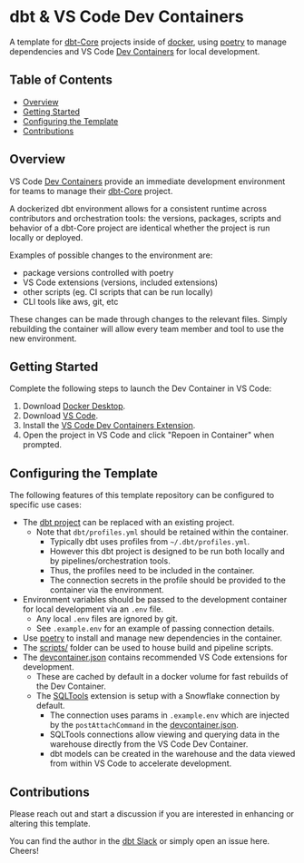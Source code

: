 # dbt & VS Code Dev Containers <!-- omit in toc -->
A template for [dbt-Core](https://docs.getdbt.com/docs/introduction) projects inside of [docker](https://docs.docker.com/get-started/),
using [poetry](https://python-poetry.org) to manage dependencies and VS Code [Dev Containers](https://code.visualstudio.com/docs/remote/containers) for local development.

## Table of Contents <!-- omit in toc -->
- [Overview](#overview)
- [Getting Started](#getting-started)
- [Configuring the Template](#configuring-the-template)
- [Contributions](#contributions)

## Overview
VS Code [Dev Containers](https://code.visualstudio.com/docs/devcontainers/containers) provide an
immediate development environment for teams to manage their [dbt-Core](https://github.com/dbt-labs/dbt-core/pkgs/container/dbt-core) project.

A dockerized dbt environment allows for a consistent runtime across
contributors and orchestration tools: the versions, packages, scripts and behavior of a dbt-Core project are identical whether the project is run locally or deployed.

Examples of possible changes to the environment are:
- package versions controlled with poetry
- VS Code extensions (versions, included extensions) 
- other scripts (eg. CI scripts that can be run locally)
- CLI tools like aws, git, etc

These changes can be made through changes to the relevant files. Simply
rebuilding the container will allow every team member and tool to use the new environment.

## Getting Started
Complete the following steps to launch the Dev Container in VS Code:

1. Download [Docker Desktop](https://www.docker.com/products/docker-desktop/).
2. Download [VS Code](https://code.visualstudio.com/download).
3. Install the [VS Code Dev Containers Extension](https://marketplace.visualstudio.com/items?itemName=ms-vscode-remote.remote-containers).
4. Open the project in VS Code and click "Repoen in Container" when prompted.

## Configuring the Template
The following features of this template repository can be configured to specific
use cases:

- The [dbt project](dbt/) can be replaced with an existing project.
    - Note that `dbt/profiles.yml` should be retained within the container.
       - Typically dbt uses profiles from `~/.dbt/profiles.yml`.
       - However this dbt project is designed to be run both locally and by pipelines/orchestration tools.
       - Thus, the profiles need to be included in the container.
       - The connection secrets in the profile should be provided to the
          container via the environment.
- Environment variables should be passed to the development container for local
   development via an `.env` file.
   - Any local `.env` files are ignored by git.
   - See `.example.env` for an example of passing connection details.
- Use [poetry](https://python-poetry.org) to install and manage new
   dependencies in the container.
- The [scripts/](scripts/) folder can be used to house build and pipeline
  scripts.
- The [devcontainer.json](.devcontainer/devcontainer.json) contains
   recommended VS Code extensions for development.
   - These are cached by default
   in a docker volume for fast rebuilds of the Dev Container.
    - The
     [SQLTools](https://marketplace.visualstudio.com/items?itemName=mtxr.sqltools)
     extension is setup with a Snowflake connection by default.
      - The connection uses params in `.example.env` which are injected by the
     `postAttachCommand` in the [devcontainer.json](.devcontainer/devcontainer.json).
      - SQLTools connections allow viewing and querying data in the warehouse
        directly from the VS Code Dev Container.
      - dbt models can be created in the warehouse and the data viewed from within
        VS Code to accelerate development.

## Contributions
Please reach out and start a discussion if you are interested in enhancing or
altering this
template.

You can find the author in the [dbt
Slack](https://app.slack.com/team/USPDHN49M) or simply open an issue here. Cheers!
